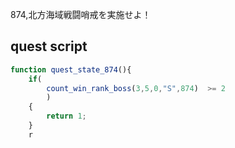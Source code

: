 874,北方海域戦闘哨戒を実施せよ！

## quest script
``` javascript
function quest_state_874(){
	if(
		count_win_rank_boss(3,5,0,"S",874)  >= 2
		)
	{
		return 1;
	}
	r
```

